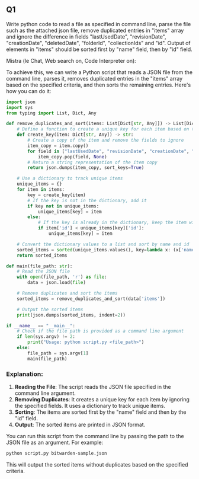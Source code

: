 ## Q1
Write python code to read a file as specified in command line, parse the file
such as the attached json file, remove duplicated entries in "items" array and
ignore the difference in fields "lastUsedDate", "revisionDate", "creationDate",
"deletedDate", "folderId", "collectionIds" and "id". Output of elements in
"items" should be sorted first by "name" field, then by "id" field.

Mistra (le Chat, Web search on, Code Interpreter on):

To achieve this, we can write a Python script that reads a JSON file from the
command line, parses it, removes duplicated entries in the "items" array based
on the specified criteria, and then sorts the remaining entries. Here's how you
can do it:

```python
import json
import sys
from typing import List, Dict, Any

def remove_duplicates_and_sort(items: List[Dict[str, Any]]) -> List[Dict[str, Any]]:
    # Define a function to create a unique key for each item based on the fields to ignore
    def create_key(item: Dict[str, Any]) -> str:
        # Create a copy of the item and remove the fields to ignore
        item_copy = item.copy()
        for field in ["lastUsedDate", "revisionDate", "creationDate", "deletedDate", "folderId", "collectionIds", "id"]:
            item_copy.pop(field, None)
        # Return a string representation of the item copy
        return json.dumps(item_copy, sort_keys=True)

    # Use a dictionary to track unique items
    unique_items = {}
    for item in items:
        key = create_key(item)
        # If the key is not in the dictionary, add it
        if key not in unique_items:
            unique_items[key] = item
        else:
            # If the key is already in the dictionary, keep the item with the lower id
            if item['id'] < unique_items[key]['id']:
                unique_items[key] = item

    # Convert the dictionary values to a list and sort by name and id
    sorted_items = sorted(unique_items.values(), key=lambda x: (x['name'], x['id']))
    return sorted_items

def main(file_path: str):
    # Read the JSON file
    with open(file_path, 'r') as file:
        data = json.load(file)

    # Remove duplicates and sort the items
    sorted_items = remove_duplicates_and_sort(data['items'])

    # Output the sorted items
    print(json.dumps(sorted_items, indent=2))

if __name__ == "__main__":
    # Check if the file path is provided as a command line argument
    if len(sys.argv) != 2:
        print("Usage: python script.py <file_path>")
    else:
        file_path = sys.argv[1]
        main(file_path)
```

### Explanation:
1. **Reading the File**: The script reads the JSON file specified in the command line argument.
2. **Removing Duplicates**: It creates a unique key for each item by ignoring the specified fields. It uses a dictionary to track unique items.
3. **Sorting**: The items are sorted first by the "name" field and then by the "id" field.
4. **Output**: The sorted items are printed in JSON format.

You can run this script from the command line by passing the path to the JSON file as an argument. For example:

```bash
python script.py bitwarden-sample.json
```

This will output the sorted items without duplicates based on the specified criteria.